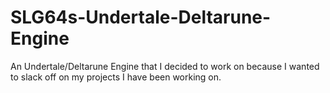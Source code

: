 # SLG64s-Undertale-Deltarune-Engine
An Undertale/Deltarune Engine that I decided to work on because I wanted to slack off on my projects I have been working on.
